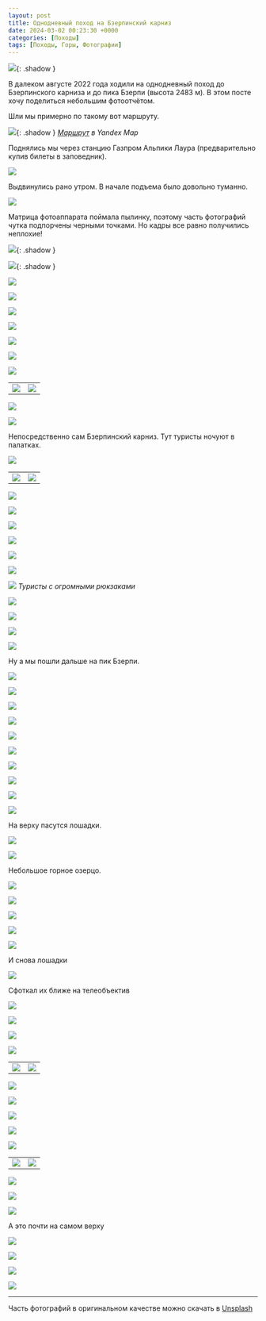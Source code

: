 ```yaml
---
layout: post
title: Однодневный поход на Бзерпинский карниз
date: 2024-03-02 00:23:30 +0000
categories: [Походы]
tags: [Походы, Горы, Фотографии]
---
```


![](http://localhost:4000/assets/img/bzerp/DSC05649_compressed.jpg){: .shadow }

В далеком августе 2022 года ходили на однодневный поход до Бзерпинского карниза и до пика Бзерпи (высота 2483 м). В этом посте хочу поделиться небольшим фотоотчётом.

Шли мы примерно по такому вот маршруту.

![](http://localhost:4000/assets/img/bzerp/map.png){: .shadow }
_[Маршрут](https://yandex.ru/maps/239/sochi/?ll=40.361994%2C43.694624&mode=routes&rtext=43.693894%2C40.350031~43.700488%2C40.364343~43.706412%2C40.377748~43.693033%2C40.395147~43.680733%2C40.375762~43.693899%2C40.350050&rtt=pd&ruri=~~~~~&z=15.41) в Yandex Map_

Поднялись мы через станцию Газпром Альпики Лаура (предварительно купив билеты в заповедник).

![](http://localhost:4000/assets/img/bzerp/DSC05456_compressed.jpg)

Выдвинулись рано утром. В начале подъема было довольно туманно.

![](http://localhost:4000/assets/img/bzerp/DSC05487_compressed.jpg)

Матрица фотоаппарата поймала пылинку, поэтому часть фотографий чутка подпорчены черными точками. Но кадры все равно получились неплохие!

![](http://localhost:4000/assets/img/bzerp/DSC05470_compressed.jpg){: .shadow }

![](http://localhost:4000/assets/img/bzerp/DSC05474_compressed.jpg){: .shadow }


![](http://localhost:4000/assets/img/bzerp/DSC05501_compressed.jpg)

![](http://localhost:4000/assets/img/bzerp/DSC05527_compressed.jpg)

![](http://localhost:4000/assets/img/bzerp/DSC05475_compressed.jpg)

![](http://localhost:4000/assets/img/bzerp/DSC05525_compressed.jpg)

![](http://localhost:4000/assets/img/bzerp/DSC05538_compressed.jpg)

![](http://localhost:4000/assets/img/bzerp/DSC05540_compressed.jpg)

![](http://localhost:4000/assets/img/bzerp/DSC05544_compressed.jpg)

|||
|-|-|
|![](http://localhost:4000/assets/img/bzerp/DSC05568_compressed.jpg)|![](http://localhost:4000/assets/img/bzerp/DSC05923_compressed.jpg)|

![](http://localhost:4000/assets/img/bzerp/DSC05627_compressed.jpg)

![](http://localhost:4000/assets/img/bzerp/DSC05667_compressed.jpg)

Непосредственно сам Бзерпинский карниз. Тут туристы ночуют в палатках.

![](http://localhost:4000/assets/img/bzerp/DSC05669_compressed.jpg)

|||
|-|-|
|![](http://localhost:4000/assets/img/bzerp/DSC05687_compressed.jpg)|![](http://localhost:4000/assets/img/bzerp/DSC05676-2_compressed.jpg)|


![](http://localhost:4000/assets/img/bzerp/DSC05690_compressed.jpg)

![](http://localhost:4000/assets/img/bzerp/DSC05695_compressed.jpg)

![](http://localhost:4000/assets/img/bzerp/DSC05698_compressed.jpg)

![](http://localhost:4000/assets/img/bzerp/DSC05700_compressed.jpg)

![](http://localhost:4000/assets/img/bzerp/DSC05704_compressed.jpg)

![](http://localhost:4000/assets/img/bzerp/DSC05709_compressed.jpg)

![](http://localhost:4000/assets/img/bzerp/DSC05720_compressed.jpg)
_Туристы с огромными рюкзаками_

![](http://localhost:4000/assets/img/bzerp/DSC05737_compressed.jpg)

![](http://localhost:4000/assets/img/bzerp/DSC05741-2_compressed.jpg)

![](http://localhost:4000/assets/img/bzerp/DSC05741_compressed.jpg)

![](http://localhost:4000/assets/img/bzerp/DSC05744_compressed.jpg)

Ну а мы пошли дальше на пик Бзерпи.

![](http://localhost:4000/assets/img/bzerp/DSC05756_compressed.jpg)

![](http://localhost:4000/assets/img/bzerp/DSC05758_compressed.jpg)

![](http://localhost:4000/assets/img/bzerp/DSC05774-2_compressed.jpg)

![](http://localhost:4000/assets/img/bzerp/DSC05774_compressed.jpg)

![](http://localhost:4000/assets/img/bzerp/DSC05779_compressed.jpg)

![](http://localhost:4000/assets/img/bzerp/DSC05784_compressed.jpg)

![](http://localhost:4000/assets/img/bzerp/DSC05784-2_compressed.jpg)

![](http://localhost:4000/assets/img/bzerp/DSC05786_compressed.jpg)

![](http://localhost:4000/assets/img/bzerp/DSC05795_compressed.jpg)

![](http://localhost:4000/assets/img/bzerp/DSC05798_compressed.jpg)

На верху пасутся лошадки.

![](http://localhost:4000/assets/img/bzerp/DSC05806_compressed.jpg)

![](http://localhost:4000/assets/img/bzerp/DSC05803_compressed.jpg)

Небольшое горное озерцо.

![](http://localhost:4000/assets/img/bzerp/DSC05826_compressed.jpg)

![](http://localhost:4000/assets/img/bzerp/DSC05835-2_compressed.jpg)

![](http://localhost:4000/assets/img/bzerp/DSC05835_compressed.jpg)

![](http://localhost:4000/assets/img/bzerp/DSC05849-2_compressed.jpg)

![](http://localhost:4000/assets/img/bzerp/DSC05849_compressed.jpg)

И снова лошадки

![](http://localhost:4000/assets/img/bzerp/DSC05857_compressed.jpg)

Сфоткал их ближе на телеобъектив

![](http://localhost:4000/assets/img/bzerp/DSC05861_compressed.jpg)

![](http://localhost:4000/assets/img/bzerp/DSC05859_compressed.jpg)

![](http://localhost:4000/assets/img/bzerp/DSC05880_compressed.jpg)

![](http://localhost:4000/assets/img/bzerp/DSC05887_compressed.jpg)

|||
|-|-|
|![](http://localhost:4000/assets/img/bzerp/DSC05892_compressed.jpg)|![](http://localhost:4000/assets/img/bzerp/DSC05893_compressed.jpg)|

![](http://localhost:4000/assets/img/bzerp/DSC05894_compressed.jpg)

![](http://localhost:4000/assets/img/bzerp/DSC05894-2_compressed.jpg)

![](http://localhost:4000/assets/img/bzerp/DSC05895_compressed.jpg)

![](http://localhost:4000/assets/img/bzerp/DSC05899_compressed.jpg)

![](http://localhost:4000/assets/img/bzerp/DSC05911_compressed.jpg)

|||
|-|-|
|![](http://localhost:4000/assets/img/bzerp/DSC05913_compressed.jpg)|![](http://localhost:4000/assets/img/bzerp/DSC05929_compressed.jpg)|

![](http://localhost:4000/assets/img/bzerp/DSC05931_compressed.jpg)

![](http://localhost:4000/assets/img/bzerp/DSC05936_compressed.jpg)

![](http://localhost:4000/assets/img/bzerp/DSC05959_compressed.jpg)

А это почти на самом верху

![](http://localhost:4000/assets/img/bzerp/DSC05971_compressed.jpg)

![](http://localhost:4000/assets/img/bzerp/DSC05984_compressed.jpg)

![](http://localhost:4000/assets/img/bzerp/DSC06000_compressed.jpg)

![](http://localhost:4000/assets/img/bzerp/DSC06001_compressed.jpg)

---

Часть фотографий в оригинальном качестве можно скачать в [Unsplash](https://unsplash.com/collections/CGqaPQpwgso/bzerpinskiy-karniz)

